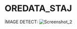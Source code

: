 # OREDATA_STAJ

İMAGE DETECT:
![Screenshot_2](https://user-images.githubusercontent.com/85678199/137371754-2f87624c-32e7-46b0-80b7-76f23cbd9440.jpg)
